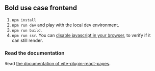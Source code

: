 ## Bold use case frontend

1. `npm install`
2. `npm run dev` and play with the local dev environment.
3. `npm run build`.
4. `npm run ssr`. You can [disable javascript in your browser](https://developer.chrome.com/docs/devtools/javascript/disable/), to verify if it can still render.

### Read the documentation

Read [the documentation of vite-plugin-react-pages](https://vitejs.github.io/vite-plugin-react-pages/).
